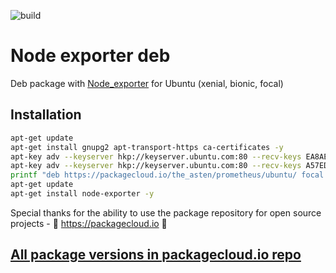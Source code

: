 ![build](https://github.com/asteny/node_exporter-deb/actions/workflows/build.yml/badge.svg)

Node exporter deb
==========

Deb package with [Node_exporter](https://github.com/prometheus/node_exporter) for Ubuntu (xenial, bionic, focal)

Installation
------------
```bash
apt-get update
apt-get install gnupg2 apt-transport-https ca-certificates -y
apt-key adv --keyserver hkp://keyserver.ubuntu.com:80 --recv-keys EA8AECDE414187DB
apt-key adv --keyserver hkp://keyserver.ubuntu.com:80 --recv-keys A57ED69D49D1012A
printf "deb https://packagecloud.io/the_asten/prometheus/ubuntu/ focal main \ndeb-src https://packagecloud.io/the_asten/prometheus/ubuntu/ focal main" | tee -a /etc/apt/sources.list.d/prometheus.list
apt-get update
apt-get install node-exporter -y
```

Special thanks for the ability to use the package repository for open source projects - :rocket: https://packagecloud.io :rocket:

[All package versions in packagecloud.io repo](https://packagecloud.io/the_asten/prometheus)
-------------------------------------------------------------------------------
